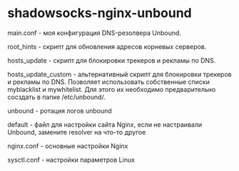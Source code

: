 # shadowsocks-nginx-unbound

main.conf - моя конфигурация DNS-резолвера Unbound.

root_hints - скрипт для обновления адресов корневых серверов.

hosts_update - скрипт для блокировки трекеров и рекламы по DNS.

hosts_update_custom - альтернативный скрипт для блокировки трекеров и рекламы по DNS. Позволяет использовать собственные списки myblacklist и mywhitelist. Для этого их необходимо предварительно сосздать в папке /etc/unbound/.

unbound - ротация логов unbound

default - файл для настройки сайта Nginx, если не настраивали Unbound, замените resolver на что-то другое

nginx.conf - основные настройки Nginx

sysctl.conf - настройки параметров Linux
